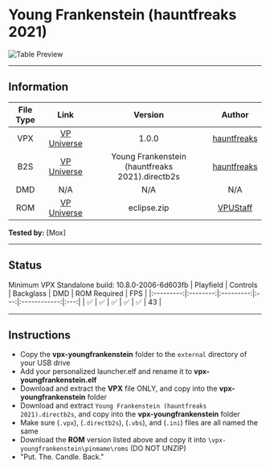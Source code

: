 # Young Frankenstein (hauntfreaks 2021)

![Table Preview](../../images/vpx-youngfrankenstein.jpg)

---

## Information
| File Type | Link | Version | Author | 
|:---------:|:----:|:-------:|:------:|
| VPX | [VP Universe](https://vpuniverse.com/files/file/7656-young-frankenstein-hauntfreaks-2021-107-only/) | 1.0.0 | [hauntfreaks](https://vpuniverse.com/profile/5216-hauntfreaks/) |
| B2S | [VP Universe](https://vpuniverse.com/forums/files/file/7653-young-frankenstein-hauntfreaks-2021-2-and-3-screen-b2s/) | Young Frankenstein (hauntfreaks 2021).directb2s | [hauntfreaks](https://vpuniverse.com/profile/5216-hauntfreaks/) |
| DMD | N/A | N/A | N/A |
| ROM | [VP Universe](https://vpuniverse.com/files/file/1089-eclipsezip/?do=download) | eclipse.zip | [VPUStaff](https://vpuniverse.com/profile/50-vpustaff/) |

**Tested by:** [Mox]

---

## Status 
Minimum VPX Standalone build: 10.8.0-2006-6d603fb
| Playfield | Controls | Backglass | DMD | ROM Required | FPS | 
|:---------:|:--------:|:---------:|:---:|:------------:|:---:|
| :white_check_mark: | :white_check_mark: | :white_check_mark: | :white_check_mark: | :white_check_mark: | 43 |

---

## Instructions
- Copy the **vpx-youngfrankenstein** folder to the `external` directory of your USB drive
- Add your personalized launcher.elf and rename it to **vpx-youngfrankenstein.elf**
- Download and extract the **VPX** file ONLY, and copy into the **vpx-youngfrankenstein** folder
- Download and extract `Young Frankenstein (hauntfreaks 2021).directb2s`, and copy into the **vpx-youngfrankenstein** folder
- Make sure (`.vpx`), (`.directb2s`), (`.vbs`), and (`.ini`) files are all named the same
- Download the **ROM** version listed above and copy it into `\vpx-youngfrankenstein\pinmame\roms` (DO NOT UNZIP)
- "Put. The. Candle. Back."